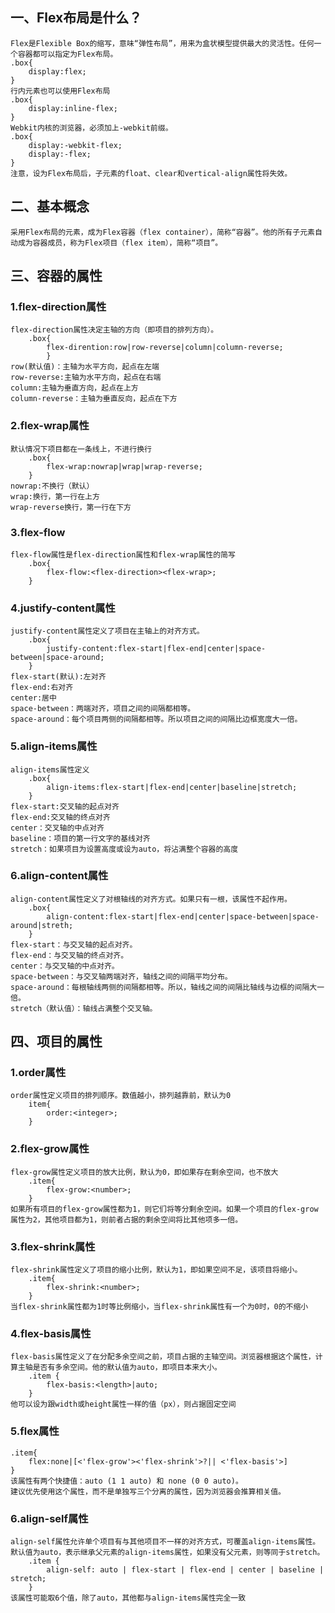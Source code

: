 ## 一、Flex布局是什么？
    Flex是Flexible Box的缩写，意味“弹性布局”，用来为盒状模型提供最大的灵活性。任何一个容器都可以指定为Flex布局。
    .box{
        display:flex;
    }
    行内元素也可以使用Flex布局
    .box{
        display:inline-flex;
    }
    Webkit内核的浏览器，必须加上-webkit前缀。
    .box{
        display:-webkit-flex;
        display:-flex;
    }
    注意，设为Flex布局后，子元素的float、clear和vertical-align属性将失效。

## 二、基本概念
    采用Flex布局的元素，成为Flex容器（flex container），简称“容器”。他的所有子元素自动成为容器成员，称为Flex项目（flex item），简称“项目”。

## 三、容器的属性
### 1.flex-direction属性
    flex-direction属性决定主轴的方向（即项目的排列方向）。
        .box{
            flex-dirention:row|row-reverse|column|column-reverse;
            }
    row(默认值)：主轴为水平方向，起点在左端
    row-reverse:主轴为水平方向，起点在右端
    column:主轴为垂直方向，起点在上方
    column-reverse：主轴为垂直反向，起点在下方
### 2.flex-wrap属性
    默认情况下项目都在一条线上，不进行换行
        .box{
            flex-wrap:nowrap|wrap|wrap-reverse;
        }
    nowrap:不换行（默认）
    wrap:换行，第一行在上方
    wrap-reverse换行，第一行在下方
### 3.flex-flow
    flex-flow属性是flex-direction属性和flex-wrap属性的简写
        .box{
            flex-flow:<flex-direction><flex-wrap>;
        }
### 4.justify-content属性
    justify-content属性定义了项目在主轴上的对齐方式。
        .box{
            justify-content:flex-start|flex-end|center|space-between|space-around;
        }
    flex-start(默认):左对齐
    flex-end:右对齐
    center:居中
    space-between：两端对齐，项目之间的间隔都相等。
    space-around：每个项目两侧的间隔都相等。所以项目之间的间隔比边框宽度大一倍。
### 5.align-items属性
    align-items属性定义
        .box{
            align-items:flex-start|flex-end|center|baseline|stretch;
        }
    flex-start:交叉轴的起点对齐
    flex-end:交叉轴的终点对齐
    center：交叉轴的中点对齐
    baseline：项目的第一行文字的基线对齐
    stretch：如果项目为设置高度或设为auto，将沾满整个容器的高度
### 6.align-content属性
    align-content属性定义了对根轴线的对齐方式。如果只有一根，该属性不起作用。
        .box{
            align-content:flex-start|flex-end|center|space-between|space-around|streth;
        }
    flex-start：与交叉轴的起点对齐。
    flex-end：与交叉轴的终点对齐。
    center：与交叉轴的中点对齐。
    space-between：与交叉轴两端对齐，轴线之间的间隔平均分布。
    space-around：每根轴线两侧的间隔都相等。所以，轴线之间的间隔比轴线与边框的间隔大一倍。
    stretch（默认值）：轴线占满整个交叉轴。
## 四、项目的属性
### 1.order属性
    order属性定义项目的排列顺序。数值越小，排列越靠前，默认为0
        item{
            order:<integer>;
        }
### 2.flex-grow属性
    flex-grow属性定义项目的放大比例，默认为0，即如果存在剩余空间，也不放大
        .item{
            flex-grow:<number>;
        }
    如果所有项目的flex-grow属性都为1，则它们将等分剩余空间。如果一个项目的flex-grow属性为2，其他项目都为1，则前者占据的剩余空间将比其他项多一倍。
### 3.flex-shrink属性
    flex-shrink属性定义了项目的缩小比例，默认为1，即如果空间不足，该项目将缩小。
        .item{
            flex-shrink:<number>;
        }
    当flex-shrink属性都为1时等比例缩小，当flex-shrink属性有一个为0时，0的不缩小
### 4.flex-basis属性
    flex-basis属性定义了在分配多余空间之前，项目占据的主轴空间。浏览器根据这个属性，计算主轴是否有多余空间。他的默认值为auto，即项目本来大小。
        .item {
            flex-basis:<length>|auto;
        }
    他可以设为跟width或height属性一样的值（px），则占据固定空间
### 5.flex属性
    .item{
        flex:none|[<'flex-grow'><'flex-shrink'>?|| <'flex-basis'>]
    }
    该属性有两个快捷值：auto (1 1 auto) 和 none (0 0 auto)。
    建议优先使用这个属性，而不是单独写三个分离的属性，因为浏览器会推算相关值。
### 6.align-self属性
    align-self属性允许单个项目有与其他项目不一样的对齐方式，可覆盖align-items属性。默认值为auto，表示继承父元素的align-items属性，如果没有父元素，则等同于stretch。
        .item {
            align-self: auto | flex-start | flex-end | center | baseline | stretch;
        }
    该属性可能取6个值，除了auto，其他都与align-items属性完全一致
